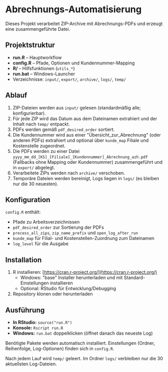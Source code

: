 # Abrechnungs-Automatisierung

Dieses Projekt verarbeitet ZIP-Archive mit Abrechnungs-PDFs und erzeugt eine zusammengeführte Datei.

## Projektstruktur
- **run.R** – Hauptworkflow
- **config.R** – Pfade, Optionen und Kundennummer-Mapping
- **R/** – Hilfsfunktionen (`utils_*`)
- **run.bat** – Windows-Launcher
- Verzeichnisse: `input/`, `export/`, `archive/`, `logs/`, `temp/`

## Ablauf
1. ZIP-Dateien werden aus `input/` gelesen (standardmäßig alle; konfigurierbar).
2. Für jede ZIP wird das Datum aus dem Dateinamen extrahiert und der Inhalt nach `temp/` entpackt.
3. PDFs werden gemäß `pdf_desired_order` sortiert.
4. Die Kundennummer wird aus einer "Übersicht_zur_Abrechnung" (oder anderen PDFs) extrahiert und optional über `kunde_map` Filiale und Kostenstelle zugeordnet.
5. Die PDFs werden zu einer Datei `yyyy_mm_dd_[KS]_[Filiale]_[Kundennummer]_Abrechnung_azh.pdf` (Fallbacks ohne Mapping oder Kundennummer) zusammengeführt und in `export/` abgelegt.
6. Verarbeitete ZIPs werden nach `archive/` verschoben.
7. Temporäre Dateien werden bereinigt, Logs liegen in `logs/` (es bleiben nur die 30 neuesten).

## Konfiguration
`config.R` enthält:
- Pfade zu Arbeitsverzeichnissen
- `pdf_desired_order` zur Sortierung der PDFs
- `process_all_zips`, `zip_name_prefix` und `open_log_after_run`
- `kunde_map` für Filial- und Kostenstellen-Zuordnung zum Dateinamen
- `log_level` für die Ausgabe

## Installation
1. R installieren: [https://cran.r-project.org/](https://cran.r-project.org/)
   - Windows: "base" Installer herunterladen und mit Standard-Einstellungen installieren
   - Optional: RStudio für Entwicklung/Debugging
2. Repository klonen oder herunterladen

## Ausführung
- **In RStudio:** `source("run.R")`
- **Konsole:** `Rscript run.R`
- **Windows:** `run.bat` doppelklicken (öffnet danach das neueste Log)

Benötigte Pakete werden automatisch installiert. Einstellungen (Ordner, Reihenfolge, Log-Optionen) finden sich in `config.R`.

Nach jedem Lauf wird `temp/` geleert. Im Ordner `logs/` verbleiben nur die 30 aktuellsten Log-Dateien.
